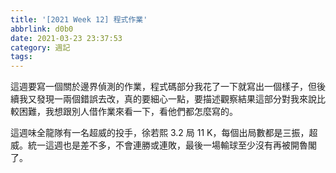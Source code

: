 ```yaml
---
title: '[2021 Week 12] 程式作業'
abbrlink: d0b0
date: 2021-03-23 23:37:53
category: 週記
tags:
---
```

這週要寫一個關於邊界偵測的作業，程式碼部分我花了一下就寫出一個樣子，但後續我又發現一兩個錯誤去改，真的要細心一點，要描述觀察結果這部分對我來說比較困難，我想跟別人借作業來看一下，看他們都怎麼寫的。
<!-- more -->
這週味全龍隊有一名超威的投手，徐若熙 3.2 局 11 K，每個出局數都是三振，超威。統一這週也是差不多，不會連勝或連敗，最後一場輸球至少沒有再被開魯閣了。